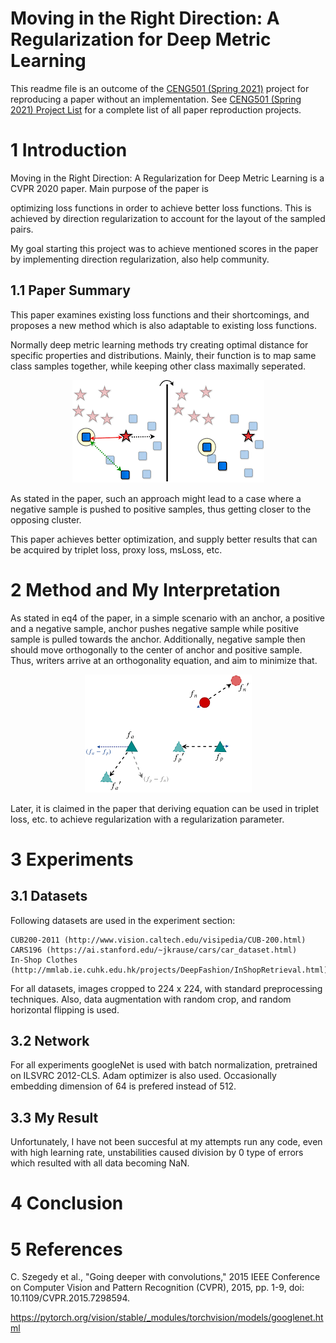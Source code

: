 # Moving in the Right Direction: A Regularization for Deep Metric Learning

This readme file is an outcome of the [CENG501 (Spring 2021)](http://kovan.ceng.metu.edu.tr/~sinan/DL/) project for reproducing a paper without an implementation. See [CENG501 (Spring 2021) Project List](https://github.com/sinankalkan/CENG501-Spring2021) for a complete list of all paper reproduction projects.

#  1 Introduction

Moving in the Right Direction: A Regularization for Deep Metric Learning is a CVPR 2020 paper. Main purpose of the paper is 

optimizing loss functions in order to achieve better loss functions. This is achieved by direction regularization to account for the layout of the sampled pairs.

My goal starting this project was to achieve mentioned scores in the paper by implementing direction regularization, also help community.

## 1.1 Paper Summary

This paper examines existing loss functions and their shortcomings, and proposes a new method which is also adaptable to existing loss functions.

Normally deep metric learning methods try creating optimal distance for specific properties and distributions. Mainly, their function is to map same class samples 
together, while keeping other class maximally seperated. 

<p align="center">
  <img src="1.png">
</p>
As stated in the paper, such an approach might lead to a case where a negative sample is pushed to positive samples, thus getting closer to the opposing cluster.

This paper achieves better optimization, and supply better results that can be acquired by triplet loss, proxy loss, msLoss, etc. 


# 2 Method and My Interpretation

As stated in eq4 of the paper,  in a simple scenario with an anchor, a positive and a negative sample, anchor pushes negative sample while positive sample is pulled towards the anchor.
Additionally, negative sample then should move orthogonally to the center of anchor and positive sample. Thus, writers arrive at an orthogonality equation, and aim to minimize that. 

<p align="center">
  <img src="2.png">
</p>

Later, it is claimed in the paper that deriving equation can be used in triplet loss, etc. to achieve regularization with a regularization parameter.


# 3 Experiments

## 3.1 Datasets

Following datasets are used in the experiment section:

    CUB200-2011 (http://www.vision.caltech.edu/visipedia/CUB-200.html)
    CARS196 (https://ai.stanford.edu/~jkrause/cars/car_dataset.html)
    In-Shop Clothes (http://mmlab.ie.cuhk.edu.hk/projects/DeepFashion/InShopRetrieval.html)

For all datasets, images cropped to 224 x 224, with standard preprocessing techniques. Also, data augmentation with random crop, and random horizontal flipping is used. 

## 3.2 Network

For all experiments googleNet is used with batch normalization, pretrained on ILSVRC 2012-CLS. Adam optimizer is also used. Occasionally embedding dimension of 64 is prefered instead of 512.

## 3.3 My Result

Unfortunately, I have not been succesful at my attempts run any code, even with high learning rate, unstabilities caused division by 0 type of errors which resulted with all data becoming NaN.

# 4 Conclusion


# 5 References 

C. Szegedy et al., "Going deeper with convolutions," 2015 IEEE Conference on Computer Vision and Pattern Recognition (CVPR), 2015, pp. 1-9, doi: 10.1109/CVPR.2015.7298594.

https://pytorch.org/vision/stable/_modules/torchvision/models/googlenet.html


